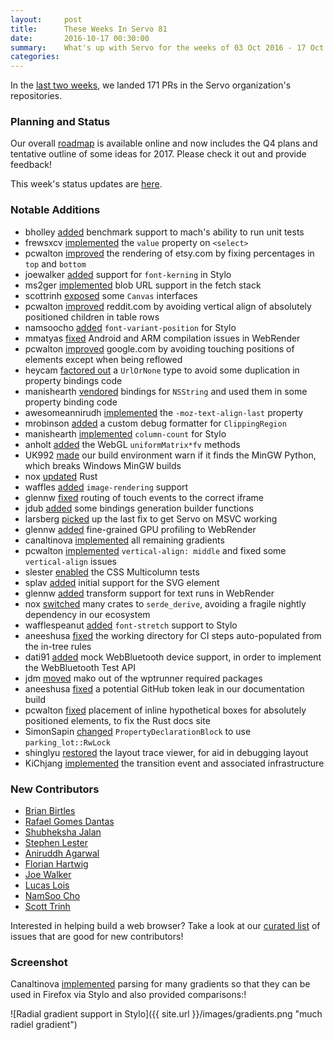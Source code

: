 ```yaml
---
layout:     post
title:      These Weeks In Servo 81
date:       2016-10-17 00:30:00
summary:    What's up with Servo for the weeks of 03 Oct 2016 - 17 Oct 2016
categories:
---
```


In the [last two weeks](https://github.com/pulls?page=1&q=is%3Apr+is%3Amerged+closed%3A2016-10-03..2016-10-17+user%3Aservo), we landed 171 PRs in the Servo organization's repositories.

### Planning and Status

Our overall [roadmap](https://github.com/servo/servo/wiki/Roadmap) is available online and now includes the Q4 plans and tentative outline of some ideas for 2017. Please check it out and provide feedback!

This week's status updates are [here](http://statusupdates.dev.mozaws.net/project/servo).

### Notable Additions

 - bholley [added](https://github.com/servo/servo/pull/13798) benchmark support to mach's ability to run unit tests
 - frewsxcv [implemented](https://github.com/servo/servo/pull/13783) the `value` property on `<select>`
 - pcwalton [improved](https://github.com/servo/servo/pull/13765) the rendering of etsy.com by fixing percentages in `top` and `bottom`
 - joewalker [added](https://github.com/servo/servo/pull/13751) support for `font-kerning` in Stylo
 - ms2ger [implemented](https://github.com/servo/servo/pull/13750) blob URL support in the fetch stack
 - scottrinh [exposed](https://github.com/servo/servo/pull/13747) some `Canvas` interfaces
 - pcwalton [improved](https://github.com/servo/servo/pull/13738) reddit.com by avoiding vertical align of absolutely positioned children in table rows
 - namsoocho [added](https://github.com/servo/servo/pull/13724) `font-variant-position` for Stylo
 - mmatyas [fixed](https://github.com/servo/webrender/pull/440) Android and ARM compilation issues in WebRender
 - pcwalton [improved](https://github.com/servo/servo/pull/13705) google.com by avoiding touching positions of elements except when being reflowed
 - heycam [factored out](https://github.com/servo/servo/pull/13715) a `UrlOrNone` type to avoid some duplication in property bindings code
 - manishearth [vendored](https://github.com/servo/servo/pull/13701) bindings for `NSString` and used them in some property binding code
 - awesomeannirudh [implemented](https://github.com/servo/servo/pull/13698) the  `-moz-text-align-last` property
 - mrobinson [added](https://github.com/servo/servo/pull/13696) a custom debug formatter for `ClippingRegion`
 - manishearth [implemented](https://github.com/servo/servo/pull/13674) `column-count` for Stylo
 - anholt [added](https://github.com/servo/servo/pull/13665) the WebGL `uniformMatrix*fv` methods
 - UK992 [made](https://github.com/servo/servo/pull/13661) our build environment warn if it finds the MinGW Python, which breaks Windows MinGW builds
 - nox [updated](https://github.com/servo/servo/pull/13649) Rust
 - waffles [added](https://github.com/servo/servo/pull/13636) `image-rendering` support
 - glennw [fixed](https://github.com/servo/servo/pull/13633) routing of touch events to the correct iframe
 - jdub [added](https://github.com/servo/rust-bindgen/pull/77) some bindings generation builder functions
 - larsberg [picked](https://github.com/servo/servo/pull/13623) up the last fix to get Servo on MSVC working
 - glennw [added](https://github.com/servo/webrender/pull/433) fine-grained GPU profiling to WebRender
 - canaltinova [implemented](https://github.com/servo/servo/pull/13604) all remaining gradients
 - pcwalton [implemented](https://github.com/servo/servo/pull/13602) `vertical-align: middle` and fixed some `vertical-align` issues
 - slester [enabled](https://github.com/servo/servo/pull/13599) the CSS Multicolumn tests
 - splav [added](https://github.com/servo/servo/pull/13589) initial support for the SVG element
 - glennw [added](https://github.com/servo/webrender/pull/431) transform support for text runs in WebRender
 - nox [switched](https://github.com/servo/rust-azure/pull/245) many crates to `serde_derive`, avoiding a fragile nightly dependency in our ecosystem
 - wafflespeanut [added](https://github.com/servo/servo/pull/13570) `font-stretch` support to Stylo
 - aneeshusa [fixed](https://github.com/servo/saltfs/pull/502) the working directory for CI steps auto-populated from the in-tree rules
 - dati91 [added](https://github.com/servo/devices/pull/17) mock WebBluetooth device support, in order to implement the WebBluetooth Test API
 - jdm [moved](https://github.com/servo/servo/pull/13562) mako out of the wptrunner required packages
 - aneeshusa [fixed](https://github.com/servo/servo/pull/13507) a potential GitHub token leak in our documentation build
 - pcwalton [fixed](https://github.com/servo/servo/pull/13490) placement of inline hypothetical boxes for absolutely positioned elements, to fix the Rust docs site
 - SimonSapin [changed](https://github.com/servo/servo/pull/13459) `PropertyDeclarationBlock` to use `parking_lot::RwLock`
 - shinglyu [restored](https://github.com/servo/servo/pull/13432) the layout trace viewer, for aid in debugging layout
 - KiChjang [implemented](https://github.com/servo/servo/pull/13056) the transition event and associated infrastructure


### New Contributors

 - [Brian Birtles](https://github.com/birtles)
 - [Rafael Gomes Dantas](https://github.com/rafagd)
 - [Shubheksha Jalan](https://github.com/shubheksha)
 - [Stephen Lester](https://github.com/slester)
 - [Aniruddh Agarwal](https://github.com/awesomeaniruddh)
 - [Florian Hartwig](https://github.com/fhartwig)
 - [Joe Walker](https://github.com/joewalker)
 - [Lucas Lois](https://github.com/lucasloisp)
 - [NamSoo Cho](https://github.com/namsoocho)
 - [Scott Trinh](https://github.com/scottrinh)

Interested in helping build a web browser? Take a look at our [curated list](https://starters.servo.org/) of issues that are good for new contributors!

### Screenshot

Canaltinova [implemented](https://github.com/servo/servo/pull/13604) parsing for many gradients so that they can be used in Firefox via Stylo and also provided comparisons:!

![Radial gradient support in Stylo]({{ site.url }}/images/gradients.png "much radiel gradient")
